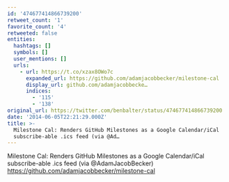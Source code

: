 ```yaml
---
id: '474677414866739200'
retweet_count: '1'
favorite_count: '4'
retweeted: false
entities:
  hashtags: []
  symbols: []
  user_mentions: []
  urls:
    - url: https://t.co/xzax8OWo7c
      expanded_url: https://github.com/adamjacobbecker/milestone-cal
      display_url: github.com/adamjacobbecke…
      indices:
        - '115'
        - '138'
original_url: https://twitter.com/benbalter/status/474677414866739200
date: '2014-06-05T22:21:29.000Z'
title: >-
  Milestone Cal: Renders GitHub Milestones as a Google Calendar/iCal
  subscribe-able .ics feed (via @Ad…
---
```


Milestone Cal: Renders GitHub Milestones as a Google Calendar/iCal subscribe-able .ics feed (via @AdamJacobBecker) https://github.com/adamjacobbecker/milestone-cal